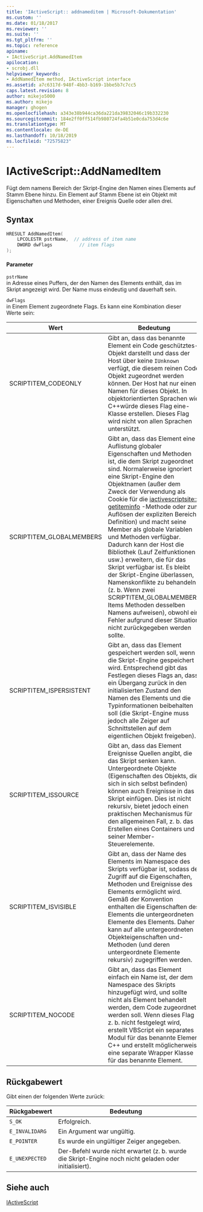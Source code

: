 ```yaml
---
title: 'IActiveScript:: addnameditem | Microsoft-Dokumentation'
ms.custom: ''
ms.date: 01/18/2017
ms.reviewer: ''
ms.suite: ''
ms.tgt_pltfrm: ''
ms.topic: reference
apiname:
- IActiveScript.AddNamedItem
apilocation:
- scrobj.dll
helpviewer_keywords:
- AddNamedItem method, IActiveScript interface
ms.assetid: a7c6317d-948f-4bb3-b169-1bbe5b7c7cc5
caps.latest.revision: 8
author: mikejo5000
ms.author: mikejo
manager: ghogen
ms.openlocfilehash: a343e38b944ca36da221da39832046c19b332230
ms.sourcegitcommit: 184e2ff0ff514fb980724fa4b51e0cda753d4c6e
ms.translationtype: MT
ms.contentlocale: de-DE
ms.lasthandoff: 10/18/2019
ms.locfileid: "72575823"
---
```

# <a name="iactivescriptaddnameditem"></a>IActiveScript::AddNamedItem
Fügt dem namens Bereich der Skript-Engine den Namen eines Elements auf Stamm Ebene hinzu. Ein Element auf Stamm Ebene ist ein Objekt mit Eigenschaften und Methoden, einer Ereignis Quelle oder allen drei.  
  
## <a name="syntax"></a>Syntax  
  
```cpp
HRESULT AddNamedItem(  
    LPCOLESTR pstrName,  // address of item name  
    DWORD dwFlags          // item flags  
);  
```  
  
#### <a name="parameters"></a>Parameter  
 `pstrName`  
 in Adresse eines Puffers, der den Namen des Elements enthält, das im Skript angezeigt wird. Der Name muss eindeutig und dauerhaft sein.  
  
 `dwFlags`  
 in Einem Element zugeordnete Flags. Es kann eine Kombination dieser Werte sein:  
  
|Wert|Bedeutung|  
|-----------|-------------|  
|SCRIPTITEM_CODEONLY|Gibt an, dass das benannte Element ein Code geschütztes-Objekt darstellt und dass der Host über keine `IUnknown` verfügt, die diesem reinen Code Objekt zugeordnet werden können. Der Host hat nur einen Namen für dieses Objekt. In objektorientierten Sprachen wie C++würde dieses Flag eine-Klasse erstellen. Dieses Flag wird nicht von allen Sprachen unterstützt.|  
|SCRIPTITEM_GLOBALMEMBERS|Gibt an, dass das Element eine Auflistung globaler Eigenschaften und Methoden ist, die dem Skript zugeordnet sind. Normalerweise ignoriert eine Skript-Engine den Objektnamen (außer dem Zweck der Verwendung als Cookie für die [iactivescriptsite:: getiteminfo](../../winscript/reference/iactivescriptsite-getiteminfo.md) -Methode oder zum Auflösen der expliziten Bereichs Definition) und macht seine Member als globale Variablen und Methoden verfügbar. Dadurch kann der Host die Bibliothek (Lauf Zeitfunktionen usw.) erweitern, die für das Skript verfügbar ist. Es bleibt der Skript-Engine überlassen, Namenskonflikte zu behandeln (z. b. Wenn zwei SCRIPTITEM_GLOBALMEMBERS Items Methoden desselben Namens aufweisen), obwohl ein Fehler aufgrund dieser Situation nicht zurückgegeben werden sollte.|  
|SCRIPTITEM_ISPERSISTENT|Gibt an, dass das Element gespeichert werden soll, wenn die Skript-Engine gespeichert wird. Entsprechend gibt das Festlegen dieses Flags an, dass ein Übergang zurück in den initialisierten Zustand den Namen des Elements und die Typinformationen beibehalten soll (die Skript-Engine muss jedoch alle Zeiger auf Schnittstellen auf dem eigentlichen Objekt freigeben).|  
|SCRIPTITEM_ISSOURCE|Gibt an, dass das Element Ereignisse Quellen angibt, die das Skript senken kann. Untergeordnete Objekte (Eigenschaften des Objekts, die sich in sich selbst befinden) können auch Ereignisse in das Skript einfügen. Dies ist nicht rekursiv, bietet jedoch einen praktischen Mechanismus für den allgemeinen Fall, z. b. das Erstellen eines Containers und seiner Member-Steuerelemente.|  
|SCRIPTITEM_ISVISIBLE|Gibt an, dass der Name des Elements im Namespace des Skripts verfügbar ist, sodass der Zugriff auf die Eigenschaften, Methoden und Ereignisse des Elements ermöglicht wird. Gemäß der Konvention enthalten die Eigenschaften des Elements die untergeordneten Elemente des Elements. Daher kann auf alle untergeordneten Objekteigenschaften und-Methoden (und deren untergeordnete Elemente rekursiv) zugegriffen werden.|  
|SCRIPTITEM_NOCODE|Gibt an, dass das Element einfach ein Name ist, der dem Namespace des Skripts hinzugefügt wird, und sollte nicht als Element behandelt werden, dem Code zugeordnet werden soll. Wenn dieses Flag z. b. nicht festgelegt wird, erstellt VBScript ein separates Modul für das benannte Element C++ und erstellt möglicherweise eine separate Wrapper Klasse für das benannte Element.|  
  
## <a name="return-value"></a>Rückgabewert  
 Gibt einen der folgenden Werte zurück:  
  
|Rückgabewert|Bedeutung|  
|------------------|-------------|  
|`S_OK`|Erfolgreich.|  
|`E_INVALIDARG`|Ein Argument war ungültig.|  
|`E_POINTER`|Es wurde ein ungültiger Zeiger angegeben.|  
|`E_UNEXPECTED`|Der-Befehl wurde nicht erwartet (z. b. wurde die Skript-Engine noch nicht geladen oder initialisiert).|  
  
## <a name="see-also"></a>Siehe auch  
 [IActiveScript](../../winscript/reference/iactivescript.md)